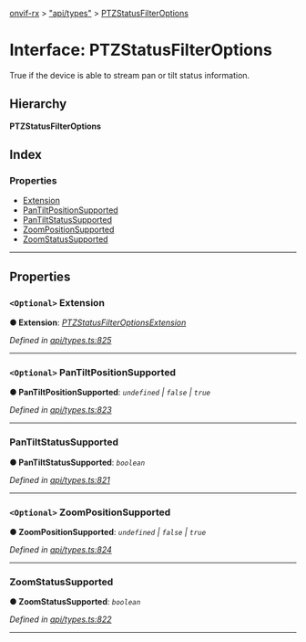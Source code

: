 [onvif-rx](../README.md) > ["api/types"](../modules/_api_types_.md) > [PTZStatusFilterOptions](../interfaces/_api_types_.ptzstatusfilteroptions.md)

# Interface: PTZStatusFilterOptions

True if the device is able to stream pan or tilt status information.

## Hierarchy

**PTZStatusFilterOptions**

## Index

### Properties

* [Extension](_api_types_.ptzstatusfilteroptions.md#extension)
* [PanTiltPositionSupported](_api_types_.ptzstatusfilteroptions.md#pantiltpositionsupported)
* [PanTiltStatusSupported](_api_types_.ptzstatusfilteroptions.md#pantiltstatussupported)
* [ZoomPositionSupported](_api_types_.ptzstatusfilteroptions.md#zoompositionsupported)
* [ZoomStatusSupported](_api_types_.ptzstatusfilteroptions.md#zoomstatussupported)

---

## Properties

<a id="extension"></a>

### `<Optional>` Extension

**● Extension**: *[PTZStatusFilterOptionsExtension](_api_types_.ptzstatusfilteroptionsextension.md)*

*Defined in [api/types.ts:825](https://github.com/patrickmichalina/onvif-rx/blob/034e4d6/src/api/types.ts#L825)*

___
<a id="pantiltpositionsupported"></a>

### `<Optional>` PanTiltPositionSupported

**● PanTiltPositionSupported**: *`undefined` \| `false` \| `true`*

*Defined in [api/types.ts:823](https://github.com/patrickmichalina/onvif-rx/blob/034e4d6/src/api/types.ts#L823)*

___
<a id="pantiltstatussupported"></a>

###  PanTiltStatusSupported

**● PanTiltStatusSupported**: *`boolean`*

*Defined in [api/types.ts:821](https://github.com/patrickmichalina/onvif-rx/blob/034e4d6/src/api/types.ts#L821)*

___
<a id="zoompositionsupported"></a>

### `<Optional>` ZoomPositionSupported

**● ZoomPositionSupported**: *`undefined` \| `false` \| `true`*

*Defined in [api/types.ts:824](https://github.com/patrickmichalina/onvif-rx/blob/034e4d6/src/api/types.ts#L824)*

___
<a id="zoomstatussupported"></a>

###  ZoomStatusSupported

**● ZoomStatusSupported**: *`boolean`*

*Defined in [api/types.ts:822](https://github.com/patrickmichalina/onvif-rx/blob/034e4d6/src/api/types.ts#L822)*

___

